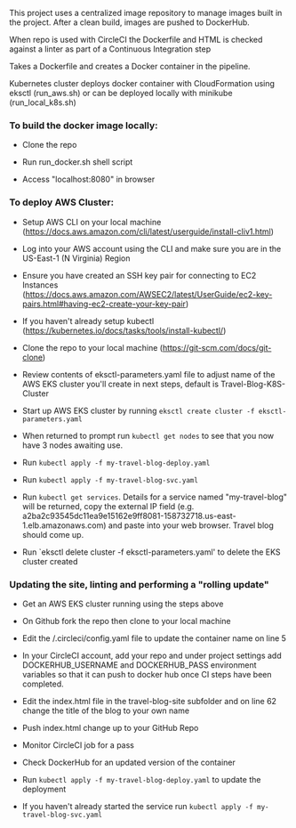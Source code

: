 This project uses a centralized image repository to manage images built in the project. After a clean build, images are pushed to DockerHub.

When repo is used with CircleCI the Dockerfile and HTML is checked against a linter as part of a Continuous Integration step

Takes a Dockerfile and creates a Docker container in the pipeline.

Kubernetes cluster deploys docker container with CloudFormation using eksctl (run_aws.sh) or can be deployed locally with minikube (run_local_k8s.sh)

### To build the docker image locally:

- Clone the repo

- Run run_docker.sh shell script

- Access "localhost:8080" in browser


### To deploy AWS Cluster:

- Setup AWS CLI on your local machine (https://docs.aws.amazon.com/cli/latest/userguide/install-cliv1.html)

- Log into your AWS account using the CLI and make sure you are in the US-East-1 (N Virginia) Region

- Ensure you have created an SSH key pair for connecting to EC2 Instances (https://docs.aws.amazon.com/AWSEC2/latest/UserGuide/ec2-key-pairs.html#having-ec2-create-your-key-pair)

- If you haven't already setup kubectl (https://kubernetes.io/docs/tasks/tools/install-kubectl/)

- Clone the repo to your local machine (https://git-scm.com/docs/git-clone)

- Review contents of eksctl-parameters.yaml file to adjust name of the AWS EKS cluster you'll create in next steps, default is Travel-Blog-K8S-Cluster

- Start up AWS EKS cluster by running `eksctl create cluster -f eksctl-parameters.yaml`

- When returned to prompt run `kubectl get nodes` to see that you now have 3 nodes awaiting use.

- Run `kubectl apply -f my-travel-blog-deploy.yaml`

- Run `kubectl apply -f my-travel-blog-svc.yaml`

- Run `kubectl get services`.  Details for a service named "my-travel-blog" will be returned, copy the external IP field (e.g. a2ba2c93545dc11ea9e15162e9ff8081-158732718.us-east-1.elb.amazonaws.com) and paste into your web browser.  Travel blog should come up.

- Run `eksctl delete cluster -f eksctl-parameters.yaml' to delete the EKS cluster created

### Updating the site, linting and performing a "rolling update"

- Get an AWS EKS cluster running using the steps above

- On Github fork the repo then clone to your local machine

- Edit the /.circleci/config.yaml file to update the container name on line 5 

- In your CircleCI account, add your repo and under project settings add DOCKERHUB_USERNAME and DOCKERHUB_PASS environment variables so that it can push to docker hub once CI steps have been completed.

- Edit the index.html file in the travel-blog-site subfolder and on line 62 change the title of the blog to your own name

- Push index.html change up to your GitHub Repo

- Monitor CircleCI job for a pass

- Check DockerHub for an updated version of the container

- Run `kubectl apply -f my-travel-blog-deploy.yaml` to update the deployment

- If you haven't already started the service run `kubectl apply -f my-travel-blog-svc.yaml`
